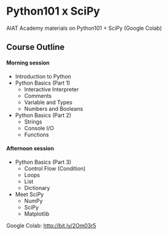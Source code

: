 # Python101 x SciPy
AIAT Academy materials on Python101 + SciPy (Google Colab)

## Course Outline
#### Morning session
- Introduction to Python
- Python Basics (Part 1)
  - Interactive Interpreter
  - Comments
  - Variable and Types
  - Numbers and Booleans
- Python Basics (Part 2)
  - Strings
  - Console I/O
  - Functions
  
#### Afternoon session
- Python Basics (Part 3)
  - Control Flow (Condition)
  - Loops
  - List
  - Dictionary
- Meet SciPy
  - NumPy
  - SciPy
  - Matplotlib

Google Colab: http://bit.ly/2Om03r5
